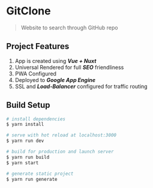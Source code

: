 # GitClone

> Website to search through GitHub repo

## Project Features
1. App is created using ***Vue + Nuxt***
2. Universal Rendered for full ***SEO*** friendliness
3. PWA Configured
4. Deployed to ***Google App Engine***
5. SSL and ***Load-Balancer*** configured for traffic routing

## Build Setup

``` bash
# install dependencies
$ yarn install

# serve with hot reload at localhost:3000
$ yarn run dev

# build for production and launch server
$ yarn run build
$ yarn start

# generate static project
$ yarn run generate
```
